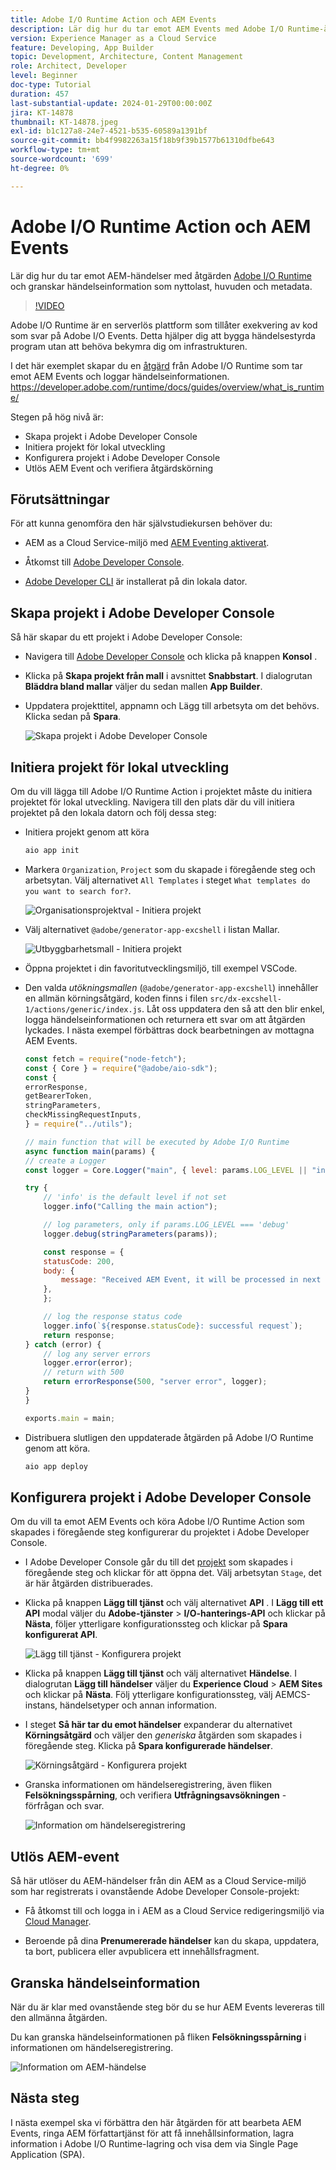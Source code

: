 ```yaml
---
title: Adobe I/O Runtime Action och AEM Events
description: Lär dig hur du tar emot AEM Events med Adobe I/O Runtime-åtgärd och granskar händelseinformation som nyttolast, rubriker och metadata.
version: Experience Manager as a Cloud Service
feature: Developing, App Builder
topic: Development, Architecture, Content Management
role: Architect, Developer
level: Beginner
doc-type: Tutorial
duration: 457
last-substantial-update: 2024-01-29T00:00:00Z
jira: KT-14878
thumbnail: KT-14878.jpeg
exl-id: b1c127a8-24e7-4521-b535-60589a1391bf
source-git-commit: bb4f9982263a15f18b9f39b1577b61310dfbe643
workflow-type: tm+mt
source-wordcount: '699'
ht-degree: 0%

---
```


# Adobe I/O Runtime Action och AEM Events

Lär dig hur du tar emot AEM-händelser med åtgärden [Adobe I/O Runtime](https://developer.adobe.com/runtime/docs/guides/overview/what_is_runtime/) och granskar händelseinformation som nyttolast, huvuden och metadata.

>[!VIDEO](https://video.tv.adobe.com/v/3427053?quality=12&learn=on)

Adobe I/O Runtime är en serverlös plattform som tillåter exekvering av kod som svar på Adobe I/O Events. Detta hjälper dig att bygga händelsestyrda program utan att behöva bekymra dig om infrastrukturen.

I det här exemplet skapar du en [åtgärd](https://developer.adobe.com/runtime/docs/guides/using/creating_actions/) från Adobe I/O Runtime som tar emot AEM Events och loggar händelseinformationen.
https://developer.adobe.com/runtime/docs/guides/overview/what_is_runtime/

Stegen på hög nivå är:

- Skapa projekt i Adobe Developer Console
- Initiera projekt för lokal utveckling
- Konfigurera projekt i Adobe Developer Console
- Utlös AEM Event och verifiera åtgärdskörning

## Förutsättningar

För att kunna genomföra den här självstudiekursen behöver du:

- AEM as a Cloud Service-miljö med [AEM Eventing aktiverat](https://developer.adobe.com/experience-cloud/experience-manager-apis/guides/events/#enable-aem-events-on-your-aem-cloud-service-environment).

- Åtkomst till [Adobe Developer Console](https://developer.adobe.com/developer-console/docs/guides/getting-started).

- [Adobe Developer CLI](https://developer.adobe.com/runtime/docs/guides/tools/cli_install/) är installerat på din lokala dator.

## Skapa projekt i Adobe Developer Console

Så här skapar du ett projekt i Adobe Developer Console:

- Navigera till [Adobe Developer Console](https://developer.adobe.com/) och klicka på knappen **Konsol** .

- Klicka på **Skapa projekt från mall** i avsnittet **Snabbstart**. I dialogrutan **Bläddra bland mallar** väljer du sedan mallen **App Builder**.

- Uppdatera projekttitel, appnamn och Lägg till arbetsyta om det behövs. Klicka sedan på **Spara**.

  ![Skapa projekt i Adobe Developer Console](../assets/examples/runtime-action/create-project.png)


## Initiera projekt för lokal utveckling

Om du vill lägga till Adobe I/O Runtime Action i projektet måste du initiera projektet för lokal utveckling. Navigera till den plats där du vill initiera projektet på den lokala datorn och följ dessa steg:

- Initiera projekt genom att köra

  ```bash
  aio app init
  ```

- Markera `Organization`, `Project` som du skapade i föregående steg och arbetsytan. Välj alternativet `All Templates` i steget `What templates do you want to search for?`.

  ![Organisationsprojektval - Initiera projekt](../assets/examples/runtime-action/all-templates.png)

- Välj alternativet `@adobe/generator-app-excshell` i listan Mallar.

  ![Utbyggbarhetsmall - Initiera projekt](../assets/examples/runtime-action/extensibility-template.png)

- Öppna projektet i din favoritutvecklingsmiljö, till exempel VSCode.

- Den valda _utökningsmallen_ (`@adobe/generator-app-excshell`) innehåller en allmän körningsåtgärd, koden finns i filen `src/dx-excshell-1/actions/generic/index.js`. Låt oss uppdatera den så att den blir enkel, logga händelseinformationen och returnera ett svar om att åtgärden lyckades. I nästa exempel förbättras dock bearbetningen av mottagna AEM Events.

  ```javascript
  const fetch = require("node-fetch");
  const { Core } = require("@adobe/aio-sdk");
  const {
  errorResponse,
  getBearerToken,
  stringParameters,
  checkMissingRequestInputs,
  } = require("../utils");
  
  // main function that will be executed by Adobe I/O Runtime
  async function main(params) {
  // create a Logger
  const logger = Core.Logger("main", { level: params.LOG_LEVEL || "info" });
  
  try {
      // 'info' is the default level if not set
      logger.info("Calling the main action");
  
      // log parameters, only if params.LOG_LEVEL === 'debug'
      logger.debug(stringParameters(params));
  
      const response = {
      statusCode: 200,
      body: {
          message: "Received AEM Event, it will be processed in next example",
      },
      };
  
      // log the response status code
      logger.info(`${response.statusCode}: successful request`);
      return response;
  } catch (error) {
      // log any server errors
      logger.error(error);
      // return with 500
      return errorResponse(500, "server error", logger);
  }
  }
  
  exports.main = main;
  ```

- Distribuera slutligen den uppdaterade åtgärden på Adobe I/O Runtime genom att köra.

  ```bash
  aio app deploy
  ```

## Konfigurera projekt i Adobe Developer Console

Om du vill ta emot AEM Events och köra Adobe I/O Runtime Action som skapades i föregående steg konfigurerar du projektet i Adobe Developer Console.

- I Adobe Developer Console går du till det [projekt](https://developer.adobe.com/console/projects) som skapades i föregående steg och klickar för att öppna det. Välj arbetsytan `Stage`, det är här åtgärden distribuerades.

- Klicka på knappen **Lägg till tjänst** och välj alternativet **API** . I **Lägg till ett API** modal väljer du **Adobe-tjänster** > **I/O-hanterings-API** och klickar på **Nästa**, följer ytterligare konfigurationssteg och klickar på **Spara konfigurerat API**.

  ![Lägg till tjänst - Konfigurera projekt](../assets/examples/runtime-action/add-io-management-api.png)

- Klicka på knappen **Lägg till tjänst** och välj alternativet **Händelse**. I dialogrutan **Lägg till händelser** väljer du **Experience Cloud** > **AEM Sites** och klickar på **Nästa**. Följ ytterligare konfigurationssteg, välj AEMCS-instans, händelsetyper och annan information.

- I steget **Så här tar du emot händelser** expanderar du alternativet **Körningsåtgärd** och väljer den _generiska_ åtgärden som skapades i föregående steg. Klicka på **Spara konfigurerade händelser**.

  ![Körningsåtgärd - Konfigurera projekt &#x200B;](../assets/examples/runtime-action/select-runtime-action.png)

- Granska informationen om händelseregistrering, även fliken **Felsökningsspårning**, och verifiera **Utfrågningsavsökningen** - förfrågan och svar.

  ![Information om händelseregistrering](../assets/examples/runtime-action/debug-tracing-challenge-probe.png)


## Utlös AEM-event

Så här utlöser du AEM-händelser från din AEM as a Cloud Service-miljö som har registrerats i ovanstående Adobe Developer Console-projekt:

- Få åtkomst till och logga in i AEM as a Cloud Service redigeringsmiljö via [Cloud Manager](https://my.cloudmanager.adobe.com/).

- Beroende på dina **Prenumererade händelser** kan du skapa, uppdatera, ta bort, publicera eller avpublicera ett innehållsfragment.

## Granska händelseinformation

När du är klar med ovanstående steg bör du se hur AEM Events levereras till den allmänna åtgärden.

Du kan granska händelseinformationen på fliken **Felsökningsspårning** i informationen om händelseregistrering.

![Information om AEM-händelse](../assets/examples/runtime-action/aem-event-details.png)


## Nästa steg

I nästa exempel ska vi förbättra den här åtgärden för att bearbeta AEM Events, ringa AEM författartjänst för att få innehållsinformation, lagra information i Adobe I/O Runtime-lagring och visa dem via Single Page Application (SPA).
